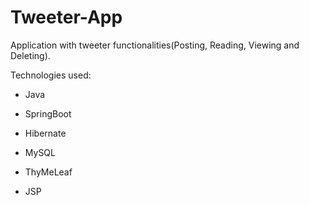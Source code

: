 # Tweeter-App
Application with tweeter functionalities(Posting, Reading, Viewing and Deleting).

Technologies used:

   - Java 

   - SpringBoot

   - Hibernate 

   - MySQL 

   - ThyMeLeaf 

   - JSP
